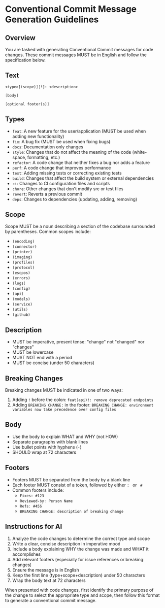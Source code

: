 # Conventional Commit Message Generation Guidelines

## Overview

You are tasked with generating Conventional Commit messages for code changes. These commit messages MUST be in English
and follow the specification below.

## Text

```
<type>[(scope)][!]: <description>

[body]

[optional footer(s)]
```

## Types

- `feat`: A new feature for the user/application (MUST be used when adding new functionality)
- `fix`: A bug fix (MUST be used when fixing bugs)
- `docs`: Documentation only changes
- `style`: Changes that do not affect the meaning of the code (white-space, formatting, etc.)
- `refactor`: A code change that neither fixes a bug nor adds a feature
- `perf`: A code change that improves performance
- `test`: Adding missing tests or correcting existing tests
- `build`: Changes that affect the build system or external dependencies
- `ci`: Changes to CI configuration files and scripts
- `chore`: Other changes that don't modify src or test files
- `revert`: Reverts a previous commit
- `deps`: Changes to dependencies (updating, adding, removing)

## Scope

Scope MUST be a noun describing a section of the codebase surrounded by parentheses. Common scopes include:

- `(encoding)`
- `(connector)`
- `(printer)`
- `(imaging)`
- `(profiles)`
- `(protocol)`
- `(escpos)`
- `(errors)`
- `(logs)`
- `(config)`
- `(api)`
- `(models)`
- `(service)`
- `(utils)`
- `(github)`

## Description

- MUST be imperative, present tense: "change" not "changed" nor "changes"
- MUST be lowercase
- MUST NOT end with a period
- MUST be concise (under 50 characters)

## Breaking Changes

Breaking changes MUST be indicated in one of two ways:

1. Adding `!` before the colon: `feat(api)!: remove deprecated endpoints`
2. Adding `BREAKING CHANGE:` in the footer:
   `BREAKING CHANGE: environment variables now take precedence over config files`

## Body

- Use the body to explain WHAT and WHY (not HOW)
- Separate paragraphs with blank lines
- Use bullet points with hyphens (`-`)
- SHOULD wrap at 72 characters

## Footers

- Footers MUST be separated from the body by a blank line
- Each footer MUST consist of a token, followed by either `: ` or ` #`
- Common footers include:
    - `Fixes: #123`
    - `Reviewed-by: Person Name`
    - `Refs: #456`
    - `BREAKING CHANGE: description of breaking change`

## Instructions for AI

1. Analyze the code changes to determine the correct type and scope
2. Write a clear, concise description in imperative mood
3. Include a body explaining WHY the change was made and WHAT it accomplishes
4. Add relevant footers (especially for issue references or breaking changes)
5. Ensure the message is in English
6. Keep the first line (type+scope+description) under 50 characters
7. Wrap the body text at 72 characters

When presented with code changes, first identify the primary purpose of the change to select the appropriate type and
scope, then follow this format to generate a conventional commit message.